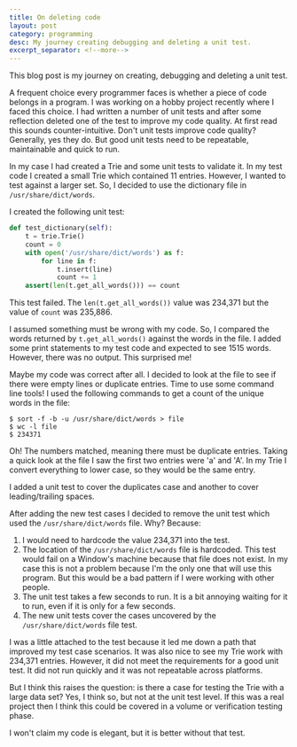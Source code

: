 ```yaml
---
title: On deleting code
layout: post
category: programming
desc: My journey creating debugging and deleting a unit test.
excerpt_separator: <!--more-->
---
```


This blog post is my journey on creating, debugging and deleting a unit test.

A frequent choice every programmer faces is whether a piece of code belongs in a program.  I was working on a hobby project recently where I faced this choice.  I had written a number of unit tests and after some reflection deleted one of the test to improve my code quality.  At first read this sounds counter-intuitive.  Don't unit tests improve code quality?  Generally, yes they do.  But good unit tests need to be repeatable, maintainable and quick to run.  

In my case I had created a Trie and some unit tests to validate it.  In my test code I created a small Trie which contained 11 entries.  However, I wanted to test against a larger set.  So, I decided to use the dictionary file in <code>/usr/share/dict/words</code>.  

I created the following unit test:

<!--more-->

```python
def test_dictionary(self):
    t = trie.Trie()
    count = 0
    with open('/usr/share/dict/words') as f:
        for line in f:
            t.insert(line)
            count += 1
    assert(len(t.get_all_words())) == count

```

This test failed.  The <code>len(t.get_all_words())</code> value was 234,371 but the value of <code>count</code> was 235,886. 

I assumed something must be wrong with my code.  So, I compared the words returned by <code>t.get_all_words()</code> against the words in the file.  I added some print statements to my test code and expected to see 1515 words.  However, there was no output. This surprised me!  

Maybe my code was correct after all. I decided to look at the file to see if there were empty lines or duplicate entries.  Time to use some command line tools!  I used the following commands to get a count of the unique words in the file:

```shell
$ sort -f -b -u /usr/share/dict/words > file
$ wc -l file
$ 234371
```

Oh! The numbers matched, meaning there must be duplicate entries.  Taking a quick look at the file I saw the first two entries were 'a' and 'A'.  In my Trie I convert everything to lower case, so they would be the same entry.

I added a unit test to cover the duplicates case and another to cover leading/trailing spaces.


After adding the new test cases I decided to remove the unit test which used the <code>/usr/share/dict/words</code> file.  Why? Because:

1. I would need to hardcode the value 234,371 into the test.  
1. The location of the <code>/usr/share/dict/words</code> file is hardcoded.  This test would fail on a Window's machine because that file does not exist. In my case this is not a problem because I'm the only one that will use this program.  But this would be a bad pattern if I were working with other people.
1. The unit test takes a few seconds to run.  It is a bit annoying waiting for it to run, even if it is only for a few seconds.
1. The new unit tests cover the cases uncovered by the <code>/usr/share/dict/words</code> file test.

I was a little attached to the test because it led me down a path that improved my test case scenarios.  It was also nice to see my Trie work with 234,371 entries.  However, it did not meet the requirements for a good unit test. It did not run quickly and it was not repeatable across platforms. 

But I think this raises the question: is there a case for testing the Trie with a large data set?  Yes, I think so, but not at the unit test level.  If this was a real project then I think this could be covered in a volume or verification testing phase.

I won't claim my code is elegant, but it is better without that test. 
